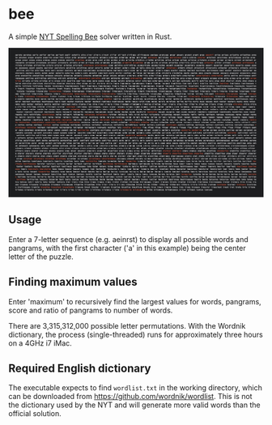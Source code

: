 # bee
A simple [NYT Spelling Bee](https://www.nytimes.com/puzzles/spelling-bee) solver written in Rust.

![Bee Screenshot](https://github.com/Merkwurdichliebe/bee/blob/master/bee.jpg?raw=true)

## Usage

Enter a 7-letter sequence (e.g. aeinrst) to display all possible words and pangrams, with the first character ('a' in this example) being the center letter of the puzzle.

## Finding maximum values

Enter 'maximum' to recursively find the largest values for words, pangrams, score and ratio of pangrams to number of words.

There are 3,315,312,000 possible letter permutations. With the Wordnik dictionary, the process (single-threaded) runs for approximately three hours on a 4GHz i7 iMac.

## Required English dictionary

The executable expects to find `wordlist.txt` in the working directory, which can be downloaded from https://github.com/wordnik/wordlist. This is not the dictionary used by the NYT and will generate more valid words than the official solution.